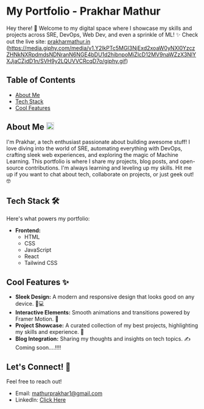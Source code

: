 #  My Portfolio - Prakhar Mathur 

Hey there! 👋 Welcome to my digital space where I showcase my skills and projects across SRE, DevOps, Web Dev, and even a sprinkle of ML! ✨ Check out the live site: [prakharmathur.in](https://prakharmathur.in)  (https://media.giphy.com/media/v1.Y2lkPTc5MGI3NjExd2xoaW0yNXl0YzczZHNkNXRpdmdsNDNranN6NGE4bDU1d2hibnpoMiZlcD12MV9naWZzX3NlYXJjaCZjdD1n/SVH9y2LQUVVCRcqD7o/giphy.gif)


## Table of Contents

- [About Me](#about-me)
- [Tech Stack](#tech-stack)
- [Cool Features](#cool-features)

## About Me <img src="https://emojis.wiki/thumbs-up-medium-skin-tone/thumbs-up-medium-skin-tone.png" alt="Thumbs Up" width="20">

I'm Prakhar, a tech enthusiast passionate about building awesome stuff!  I love diving into the world of SRE, automating everything with DevOps, crafting sleek web experiences, and exploring the magic of Machine Learning.  This portfolio is where I share my projects, blog posts, and open-source contributions.  I'm always learning and leveling up my skills.  Hit me up if you want to chat about tech, collaborate on projects, or just geek out! 🤓

## Tech Stack 🛠️

Here's what powers my portfolio:

- **Frontend:**
    - HTML
    - CSS
    - JavaScript
    - React
    - Tailwind CSS
  

## Cool Features ✨

- **Sleek Design:**  A modern and responsive design that looks good on any device. 📱💻
- **Interactive Elements:** Smooth animations and transitions powered by Framer Motion.  💨
- **Project Showcase:**  A curated collection of my best projects, highlighting my skills and experience.  📂
- **Blog Integration:**  Sharing my thoughts and insights on tech topics. ✍️ Coming soon....!!!!


## Let's Connect! 🤝

Feel free to reach out!

- Email: [mathurprakhar1@gmail.com](mailto:mathurprakhar1@gmail.com)
- LinkedIn: [Click Here](https://www.linkedin.com/in/mathurprakhar1/)
